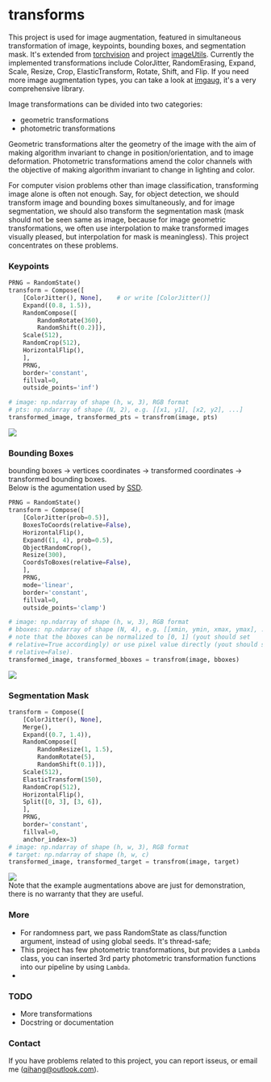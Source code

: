 # transforms

This project is used for image augmentation, featured in simultaneous transformation of image, keypoints, bounding boxes, and segmentation mask. It's extended from [torchvision](https://github.com/pytorch/vision) and project [imageUtils](https://gist.github.com/oeway/2e3b989e0343f0884388ed7ed82eb3b0). Currently the implemented transformations include ColorJitter, RandomErasing, Expand, Scale, Resize, Crop, ElasticTransform, Rotate, Shift, and Flip. If you need more image augmentation types, you can take a look at [imgaug](https://github.com/aleju/imgaug), it's a very comprehensive library.

Image transformations can be divided into two categories: 
* geometric transformations
* photometric transformations

Geometric transformations alter the geometry of the image with the aim of making algorithm invariant to change in position/orientation, and to image deformation. Photometric transformations amend the color channels with the objective of making algorithm invariant to change in lighting and color.  

For computer vision problems other than image classification, transforming image alone is often not enough. Say, for object detection, we should transform image and bounding boxes simultaneously, and for image segmentation, we should also transform the segmentation mask (mask should not be seen same as image, because for image geometric transformations, we often use interpolation to make transformed images visually pleased,
but interpolation for mask is meaningless). This project concentrates on these problems.



### Keypoints
```python
PRNG = RandomState()
transform = Compose([
    [ColorJitter(), None],    # or write [ColorJitter()]
    Expand((0.8, 1.5)),
    RandomCompose([
        RandomRotate(360),
        RandomShift(0.2)]),
    Scale(512),
    RandomCrop(512),
    HorizontalFlip(),
    ], 
    PRNG, 
    border='constant', 
    fillval=0,
    outside_points='inf')

# image: np.ndarray of shape (h, w, 3), RGB format
# pts: np.ndarray of shape (N, 2), e.g. [[x1, y1], [x2, y2], ...]
transformed_image, transformed_pts = transfrom(image, pts)
```
![](https://i.loli.net/2018/01/06/5a5005a552e3b.gif)

### Bounding Boxes
bounding boxes -> vertices coordinates -> transformed coordinates -> transformed bounding boxes.  
Below is the agumentation used by [SSD](https://arxiv.org/abs/1512.02325).
```python
PRNG = RandomState()
transform = Compose([           
    [ColorJitter(prob=0.5)],
    BoxesToCoords(relative=False),
    HorizontalFlip(),
    Expand((1, 4), prob=0.5),
    ObjectRandomCrop(),
    Resize(300),
    CoordsToBoxes(relative=False),
    ], 
    PRNG, 
    mode='linear', 
    border='constant', 
    fillval=0, 
    outside_points='clamp')

# image: np.ndarray of shape (h, w, 3), RGB format
# bboxes: np.ndarray of shape (N, 4), e.g. [[xmin, ymin, xmax, ymax], ...]
# note that the bboxes can be normalized to [0, 1] (yout should set 
# relative=True accordingly) or use pixel value directly (yout should set 
# relative=False). 
transformed_image, transformed_bboxes = transfrom(image, bboxes)
```
![](https://i.loli.net/2018/01/06/5a5006787251c.gif)

### Segmentation Mask
```python
transform = Compose([
    [ColorJitter(), None],
    Merge(),
    Expand((0.7, 1.4)),
    RandomCompose([
        RandomResize(1, 1.5),
        RandomRotate(5),
        RandomShift(0.1)]),
    Scale(512),
    ElasticTransform(150),
    RandomCrop(512),
    HorizontalFlip(),
    Split([0, 3], [3, 6]),
    ], 
    PRNG, 
    border='constant', 
    fillval=0,
    anchor_index=3)
# image: np.ndarray of shape (h, w, 3), RGB format
# target: np.ndarray of shape (h, w, c)
transformed_image, transformed_target = transfrom(image, target)
```
![](https://i.loli.net/2018/01/06/5a5006c0d99b1.gif)  
Note that the example augmentations above are just for demonstration, there is no warranty that they are useful.

### More
* For randomness part, we pass RandomState as class/function argument, instead of using global seeds. It's thread-safe;
* This project has few photometric transformations, but provides a `Lambda` class, you can inserted 3rd party photometric transformation functions into our pipeline by using `Lambda`.
* 

### TODO
* More transformations
* Docstring or documentation

### Contact 
If you have problems related to this project, you can report isseus, or email me (qihang@outlook.com).
